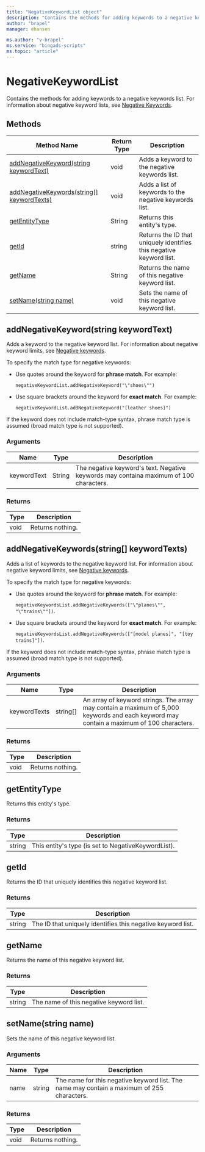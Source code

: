 ```yaml
---
title: "NegativeKeywordList object"
description: "Contains the methods for adding keywords to a negative keywords list."
author: "brapel"
manager: ehansen

ms.author: "v-brapel"
ms.service: "bingads-scripts"
ms.topic: "article"
---
```


# NegativeKeywordList

Contains the methods for adding keywords to a negative keywords list. For information about negative keyword lists, see [Negative Keywords](/bingads/guides/entity-hierarchy-limits#negativekeywords).

## Methods
|Method Name|Return Type|Description|
|-|-|-
[addNegativeKeyword(string keywordText)](#addnegativekeyword~string-keywordtext~)|void|Adds a keyword to the negative keywords list.
[addNegativeKeywords(string[] keywordTexts)](#addnegativekeywords~string-keywordtexts~)|void|Adds a list of keywords to the negative keywords list.
[getEntityType](#getentitytype)|String|Returns this entity's type.
[getId](#getid)|string|Returns the ID that uniquely identifies this negative keyword list.
[getName](#getname)|String|Returns the name of this negative keyword list.
[setName(string name)](#setname~string-name~)|void|Sets the name of this negative keyword list.

## <a name="addnegativekeyword~string-keywordtext~"></a>addNegativeKeyword(string keywordText)
Adds a keyword to the negative keyword list. For information about negative keyword limits, see [Negative keywords](/bingads/guides/entity-hierarchy-limits#negativekeywords). 

To specify the match type for negative keywords:

- Use quotes around the keyword for **phrase match**. For example:  
  
  `negativeKeywordList.addNegativeKeyword("\"shoes\"")`  
  
- Use square brackets around the keyword for **exact match**. For example:  
  
  `negativeKeywordList.addNegativeKeyword("[leather shoes]")`

If the keyword does not include match-type syntax, phrase match type is assumed (broad match type is not supported).

### Arguments
|Name|Type|Description|
|-|-|-
keywordText|String|The negative keyword's text. Negative keywords may containa maximum of 100 characters. 

### Returns
|Type|Description|
|-|-
void|Returns nothing.

## <a name="addnegativekeywords~string-keywordtexts~"></a>addNegativeKeywords(string[] keywordTexts)
Adds a list of keywords to the negative keyword list. For information about negative keyword limits, see [Negative keywords](/bingads/guides/entity-hierarchy-limits#negativekeywords).

To specify the match type for negative keywords:

- Use quotes around the keyword for **phrase match**. For example:  
  
  `negativeKeywordsList.addNegativeKeywords(["\"planes\"", "\"trains\""])`.  
  
- Use square brackets around the keyword for **exact match**. For example:  
  
  `negativeKeywordsList.addNegativeKeywords(["[model planes]", "[toy trains]"])`.

If the keyword does not include match-type syntax, phrase match type is assumed (broad match type is not supported).


### Arguments
|Name|Type|Description|
|-|-|-
keywordTexts|string[]|An array of keyword strings. The array may contain a maximum of 5,000 keywords and each keyword may contain a maximum of 100 characters.

### Returns
|Type|Description|
|-|-
void|Returns nothing.

## <a name="getentitytype"></a>getEntityType
Returns this entity's type. 

### Returns
|Type|Description|
|-|-
string|This entity's type (is set to NegativeKeywordList).

## <a name="getid"></a>getId
Returns the ID that uniquely identifies this negative keyword list.

### Returns
|Type|Description|
|-|-
string|The ID that uniquely identifies this negative keyword list.

## <a name="getname"></a>getName
Returns the name of this negative keyword list.

### Returns
|Type|Description|
|-|-
string|The name of this negative keyword list.

## <a name="setname~string-name~"></a>setName(string name)
Sets the name of this negative keyword list.

### Arguments
|Name|Type|Description|
|-|-|-
name|string|The name for this negative keyword list. The name may contain a maximum of 255 characters.

### Returns
|Type|Description|
|-|-
void|Returns nothing.

